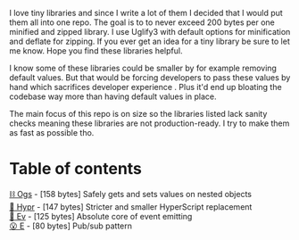 I love tiny libraries and since I write a lot of them I decided that I would put them all into one repo. The goal is to to never exceed 200 bytes per one minified and zipped library. I use Uglify3 with default options for minification and deflate for zipping. If you ever get an idea for a tiny library be sure to let me know. Hope you find these libraries helpful.

I know some of these libraries could be smaller by for example removing default values. But that would be forcing developers to pass these values by hand which sacrifices developer experience . Plus it'd end up bloating the codebase way more than having default values in place.

The main focus of this repo is on size so the libraries listed lack sanity checks meaning these libraries are not production-ready. I try to make them as fast as possible tho.

# Table of contents
[⛓️ Ogs](https://github.com/YamiteruXYZ/200-Bytes-Away/blob/master/Ogs.js) - [158 bytes] Safely gets and sets values on nested objects   
[🔨 Hypr](https://github.com/YamiteruXYZ/200-Bytes-Away/blob/master/Hypr.js) - [147 bytes] Stricter and smaller HyperScript replacement   
[🥝 Ev](https://github.com/YamiteruXYZ/200-Bytes-Away/blob/master/Ev.js) - [125 bytes] Absolute core of event emitting   
[😮 E](https://github.com/YamiteruXYZ/200-Bytes-Away/blob/master/E.js) - [80 bytes] Pub/sub pattern   
